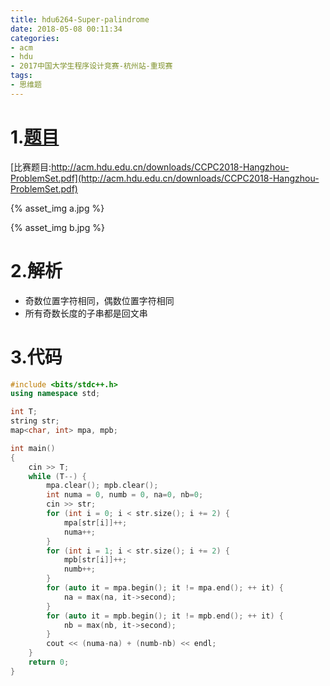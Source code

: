 ```yaml
---
title: hdu6264-Super-palindrome
date: 2018-05-08 00:11:34
categories:
- acm
- hdu
- 2017中国大学生程序设计竞赛-杭州站-重现赛
tags:
- 思维题
---
```


# 1.[题目](http://acm.hdu.edu.cn/showproblem.php?pid=6264)

[比赛题目:http://acm.hdu.edu.cn/downloads/CCPC2018-Hangzhou-ProblemSet.pdf](http://acm.hdu.edu.cn/downloads/CCPC2018-Hangzhou-ProblemSet.pdf)

{% asset_img a.jpg %}

{% asset_img b.jpg %}

# 2.解析

* 奇数位置字符相同，偶数位置字符相同
* 所有奇数长度的子串都是回文串

# 3.代码

```c++
#include <bits/stdc++.h>
using namespace std;

int T;
string str;
map<char, int> mpa, mpb;

int main()
{
    cin >> T;
    while (T--) {
        mpa.clear(); mpb.clear();
        int numa = 0, numb = 0, na=0, nb=0;
        cin >> str;
        for (int i = 0; i < str.size(); i += 2) {
            mpa[str[i]]++;
            numa++;
        }
        for (int i = 1; i < str.size(); i += 2) {
            mpb[str[i]]++;
            numb++;
        }
        for (auto it = mpa.begin(); it != mpa.end(); ++ it) {
            na = max(na, it->second);
        }
        for (auto it = mpb.begin(); it != mpb.end(); ++ it) {
            nb = max(nb, it->second);
        }
        cout << (numa-na) + (numb-nb) << endl;
    }
    return 0;
}
```

